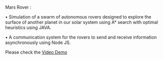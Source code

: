 Mars Rover :

•   Simulation of a swarm of autonomous rovers designed to explore the surface of another planet in our solar system using A* search with optimal heuristics using JAVA.

•	A communication system for the rovers to send and receive information asynchronously using Node JS.


Please check the [Video Demo][1]

[1]: https://youtu.be/mHiTW4s0ebc
